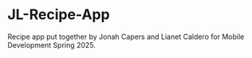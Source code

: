 # JL-Recipe-App
Recipe app put together by Jonah Capers and Lianet Caldero for Mobile Development Spring 2025.

